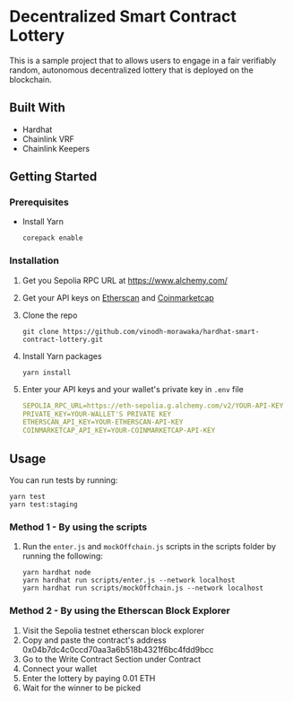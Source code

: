 # Decentralized Smart Contract Lottery

This is a sample project that to allows users to engage in a fair verifiably random, autonomous decentralized lottery that is deployed on the blockchain.

## Built With
* Hardhat
* Chainlink VRF
* Chainlink Keepers

## Getting Started
### Prerequisites
* Install Yarn

    ```shell
    corepack enable
    ```

### Installation
1. Get you Sepolia RPC URL at https://www.alchemy.com/
1. Get your API keys on [Etherscan](https://etherscan.io/) and [Coinmarketcap](https://coinmarketcap.com/api/)
2. Clone the repo

    ```shell
    git clone https://github.com/vinodh-morawaka/hardhat-smart-contract-lottery.git
    ```
3. Install Yarn packages

    ```shell
    yarn install
    ```
4. Enter your API keys and your wallet's private key in `.env` file

    ```yaml
    SEPOLIA_RPC_URL=https://eth-sepolia.g.alchemy.com/v2/YOUR-API-KEY
    PRIVATE_KEY=YOUR-WALLET'S PRIVATE KEY
    ETHERSCAN_API_KEY=YOUR-ETHERSCAN-API-KEY
    COINMARKETCAP_API_KEY=YOUR-COINMARKETCAP-API-KEY
    ```

## Usage
You can run tests by running:

```shell
yarn test
yarn test:staging
```

### Method 1 - By using the scripts
1. Run the `enter.js` and `mockOffchain.js` scripts in the scripts folder by running the following:

    ```shell
    yarn hardhat node
    yarn hardhat run scripts/enter.js --network localhost
    yarn hardhat run scripts/mockOffchain.js --network localhost
    ```

### Method 2 - By using the Etherscan Block Explorer
1. Visit the Sepolia testnet etherscan block explorer
2. Copy and paste the contract's address 0x04b7dc4c0ccd70aa3a6b518b4321f6bc4fdd9bcc
3. Go to the Write Contract Section under Contract
3. Connect your wallet
4. Enter the lottery by paying 0.01 ETH
5. Wait for the winner to be picked
